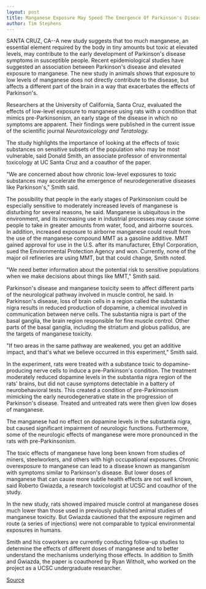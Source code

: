 ```yaml
---
layout: post
title: Manganese Exposure May Speed The Emergence Of Parkinson's Disease Symptoms, According To New Findings In Animals 
author: Tim Stephens
---
```


SANTA CRUZ, CA--A new study suggests that too much manganese, an essential element required by the body in tiny amounts but toxic at elevated levels, may contribute to the early development of Parkinson's disease symptoms in susceptible people. Recent epidemiological studies have suggested an association between Parkinson's disease and elevated exposure to manganese. The new study in animals shows that exposure to low levels of manganese does not directly contribute to the disease, but affects a different part of the brain in a way that exacerbates the effects of Parkinson's.

Researchers at the University of California, Santa Cruz, evaluated the effects of low-level exposure to manganese using rats with a condition that mimics pre-Parkinsonism, an early stage of the disease in which no symptoms are apparent. Their findings were published in the current issue of the scientific journal _Neurotoxicology and Teratology._

The study highlights the importance of looking at the effects of toxic substances on sensitive subsets of the population who may be most vulnerable, said Donald Smith, an associate professor of environmental toxicology at UC Santa Cruz and a coauthor of the paper.

"We are concerned about how chronic low-level exposures to toxic substances may accelerate the emergence of neurodegenerative diseases like Parkinson's," Smith said.

The possibility that people in the early stages of Parkinsonism could be especially sensitive to moderately increased levels of manganese is disturbing for several reasons, he said. Manganese is ubiquitous in the environment, and its increasing use in industrial processes may cause some people to take in greater amounts from water, food, and airborne sources. In addition, increased exposure to airborne manganese could result from the use of the manganese compound MMT as a gasoline additive. MMT gained approval for use in the U.S. after its manufacturer, Ethyl Corporation, sued the Environmental Protection Agency and won. Currently, none of the major oil refineries are using MMT, but that could change, Smith noted.

"We need better information about the potential risk to sensitive populations when we make decisions about things like MMT," Smith said.

Parkinson's disease and manganese toxicity seem to affect different parts of the neurological pathway involved in muscle control, he said. In Parkinson's disease, loss of brain cells in a region called the substantia nigra results in reduced production of dopamine, a chemical involved in communication between nerve cells. The substantia nigra is part of the basal ganglia, the brain region responsible for fine muscle control. Other parts of the basal ganglia, including the striatum and globus pallidus, are the targets of manganese toxicity.

"If two areas in the same pathway are weakened, you get an additive impact, and that's what we believe occurred in this experiment," Smith said.

In the experiment, rats were treated with a substance toxic to dopamine-producing nerve cells to induce a pre-Parkinson's condition. The treatment moderately reduced dopamine levels in the substantia nigra region of the rats' brains, but did not cause symptoms detectable in a battery of neurobehavioral tests. This created a condition of pre-Parkinsonism mimicking the early neurodegenerative state in the progression of Parkinson's disease. Treated and untreated rats were then given low doses of manganese.

The manganese had no effect on dopamine levels in the substantia nigra, but caused significant impairment of neurologic functions. Furthermore, some of the neurologic effects of manganese were more pronounced in the rats with pre-Parkinsonism.

The toxic effects of manganese have long been known from studies of miners, steelworkers, and others with high occupational exposures. Chronic overexposure to manganese can lead to a disease known as manganism with symptoms similar to Parkinson's disease. But lower doses of manganese that can cause more subtle health effects are not well known, said Roberto Gwiazda, a research toxicologist at UCSC and coauthor of the study.

In the new study, rats showed impaired muscle control at manganese doses much lower than those used in previously published animal studies of manganese toxicity. But Gwiazda cautioned that the exposure regimen and route (a series of injections) were not comparable to typical environmental exposures in humans.

Smith and his coworkers are currently conducting follow-up studies to determine the effects of different doses of manganese and to better understand the mechanisms underlying those effects. In addition to Smith and Gwiazda, the paper is coauthored by Ryan Witholt, who worked on the project as a UCSC undergraduate researcher.

[Source](http://www1.ucsc.edu/news_events/press_releases/archive/00-01/12-00/manganese.html "Permalink to UCSC Press Release:Manganese exposure may speed the emergence of Parkinson's symptoms")
